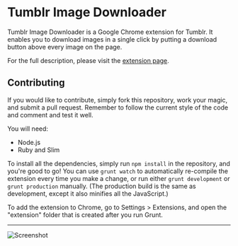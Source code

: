Tumblr Image Downloader
=======================

Tumblr Image Downloader is a Google Chrome extension for Tumblr. It enables you to download images in a single click by putting a download button above every image on the page.

For the full description, please visit the [extension page][0].

## Contributing
If you would like to contribute, simply fork this repository, work your magic, and submit a pull request. Remember to follow the current style of the code and comment and test it well.

You will need:
* Node.js
* Ruby and Slim

To install all the dependencies, simply run `npm install` in the repository, and you're good to go! You can use `grunt watch` to automatically re-compile the extension every time you make a change, or run either `grunt development` or `grunt production` manually. (The production build is the same as development, except it also minifies all the JavaScript.)

To add the extension to Chrome, go to Settings > Extensions, and open the "extension" folder that is created after you run Grunt.

---

![Screenshot](http://i.imgur.com/EFzzGk3.jpg)

[0]: https://chrome.google.com/webstore/detail/tumblr-image-saver/ipocoligdfkbgncimgfaffpaglmedpop
